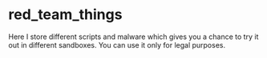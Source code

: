 # red_team_things
Here I store different scripts and malware which gives you a chance to try it out in different sandboxes. You can use it only for legal purposes.
